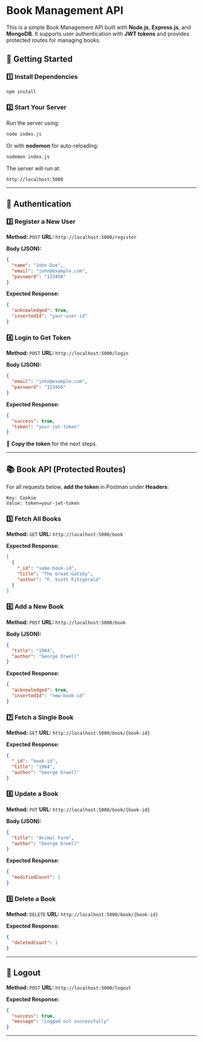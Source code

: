 # Book Management API

This is a simple Book Management API built with **Node.js**, **Express.js**, and **MongoDB**. It supports user authentication with **JWT tokens** and provides protected routes for managing books.

## 🚀 Getting Started

### 1️⃣ Install Dependencies

```sh
npm install
```

### 2️⃣ Start Your Server

Run the server using:

```sh
node index.js
```

Or with **nodemon** for auto-reloading:

```sh
nodemon index.js
```

The server will run at:

```sh
http://localhost:5000
```

---

## 🔐 Authentication

### 3️⃣ Register a New User

**Method:** `POST`
**URL:** `http://localhost:5000/register`

**Body (JSON):**

```json
{
  "name": "John Doe",
  "email": "john@example.com",
  "password": "123456"
}
```

**Expected Response:**

```json
{
  "acknowledged": true,
  "insertedId": "your-user-id"
}
```

### 4️⃣ Login to Get Token

**Method:** `POST`
**URL:** `http://localhost:5000/login`

**Body (JSON):**

```json
{
  "email": "john@example.com",
  "password": "123456"
}
```

**Expected Response:**

```json
{
  "success": true,
  "token": "your-jwt-token"
}
```

📌 **Copy the token** for the next steps.

---

## 📚 Book API (Protected Routes)

For all requests below, **add the token** in Postman under **Headers**:

```
Key: Cookie
Value: token=your-jwt-token
```

### 5️⃣ Fetch All Books

**Method:** `GET`
**URL:** `http://localhost:5000/book`

**Expected Response:**

```json
[
  {
    "_id": "some-book-id",
    "title": "The Great Gatsby",
    "author": "F. Scott Fitzgerald"
  }
]
```

### 6️⃣ Add a New Book

**Method:** `POST`
**URL:** `http://localhost:5000/book`

**Body (JSON):**

```json
{
  "title": "1984",
  "author": "George Orwell"
}
```

**Expected Response:**

```json
{
  "acknowledged": true,
  "insertedId": "new-book-id"
}
```

### 7️⃣ Fetch a Single Book

**Method:** `GET`
**URL:** `http://localhost:5000/book/{book-id}`

**Expected Response:**

```json
{
  "_id": "book-id",
  "title": "1984",
  "author": "George Orwell"
}
```

### 8️⃣ Update a Book

**Method:** `PUT`
**URL:** `http://localhost:5000/book/{book-id}`

**Body (JSON):**

```json
{
  "title": "Animal Farm",
  "author": "George Orwell"
}
```

**Expected Response:**

```json
{
  "modifiedCount": 1
}
```

### 9️⃣ Delete a Book

**Method:** `DELETE`
**URL:** `http://localhost:5000/book/{book-id}`

**Expected Response:**

```json
{
  "deletedCount": 1
}
```

---

## 🔑 Logout

**Method:** `POST`
**URL:** `http://localhost:5000/logout`

**Expected Response:**

```json
{
  "success": true,
  "message": "Logged out successfully"
}
```

---
